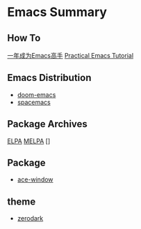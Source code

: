 Emacs Summary
=============

How To
-----------------
[一年成为Emacs高手](https://github.com/redguardtoo/mastering-emacs-in-one-year-guide/blob/master/guide-zh.org)
[Practical Emacs Tutorial](http://ergoemacs.org/emacs/emacs.html)

Emacs Distribution
-----------------
* [doom-emacs](https://github.com/hlissner/doom-emacs)
* [spacemacs](https://github.com/syl20bnr/spacemacs)

Package Archives
-----------------
[ELPA](https://elpa.gnu.org/)
[MELPA](https://melpa.org/#/)
[]


Package
-----------------
* [ace-window](https://github.com/abo-abo/ace-window)

theme
-----------------
* [zerodark](https://github.com/NicolasPetton/zerodark-theme)

